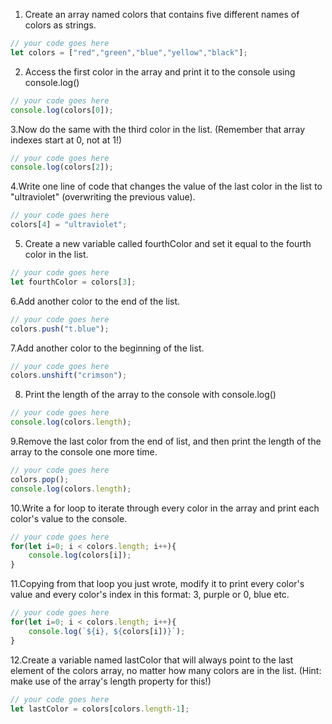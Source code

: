 1. Create an array named colors that contains five different names of colors as strings.

```js
// your code goes here
let colors = ["red","green","blue","yellow","black"];
```

2. Access the first color in the array and print it to the console using console.log()

```js
// your code goes here
console.log(colors[0]);
```

3.Now do the same with the third color in the list. (Remember that array indexes start at 0, not at 1!)

```js
// your code goes here
console.log(colors[2]);
```

4.Write one line of code that changes the value of the last color in the list to "ultraviolet" (overwriting the previous value).

```js
// your code goes here
colors[4] = "ultraviolet";
```

5. Create a new variable called fourthColor and set it equal to the fourth color in the list.

```js
// your code goes here
let fourthColor = colors[3];
```

6.Add another color to the end of the list.

```js
// your code goes here
colors.push("t.blue");
```

7.Add another color to the beginning of the list.

```js
// your code goes here
colors.unshift("crimson");
```

8. Print the length of the array to the console with console.log()

```js
// your code goes here
console.log(colors.length);
```

9.Remove the last color from the end of list, and then print the length of the array to the console one more time.

```js
// your code goes here
colors.pop();
console.log(colors.length);
```

10.Write a for loop to iterate through every color in the array and print each color's value to the console.

```js
// your code goes here
for(let i=0; i < colors.length; i++){
    console.log(colors[i]);
}
```

11.Copying from that loop you just wrote, modify it to print every color's value and every color's index in this format: 3, purple or 0, blue etc.

```js
// your code goes here
for(let i=0; i < colors.length; i++){
    console.log(`${i}, ${colors[i])}`);
}
```

12.Create a variable named lastColor that will always point to the last element of the colors array, no matter how many colors are in the list. (Hint: make use of the array's length property for this!)

```js
// your code goes here
let lastColor = colors[colors.length-1];
```